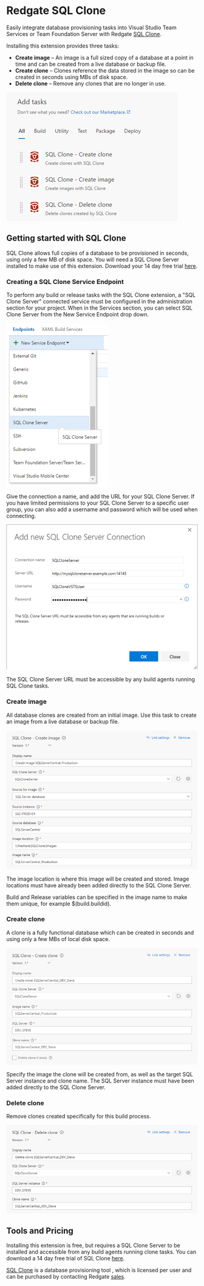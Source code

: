 ﻿# Redgate SQL Clone

Easily integrate database provisioning tasks into Visual Studio Team Services or Team Foundation Server with Redgate [SQL Clone](http://www.red-gate.com/products/dba/sql-clone/).

Installing this extension provides three tasks:
* **Create image** – An image is a full sized copy of a database at a point in time and can be created from a live database or backup file.
* **Create clone** – Clones reference the data stored in the image so can be created in seconds using MBs of disk space.  
* **Delete clone** – Remove any clones that are no longer in use.

![task-screenshot](images/CloneTasks.png)


## Getting started with SQL Clone

SQL Clone allows full copies of a database to be provisioned in seconds, using only a few MB of disk space. You will need a SQL Clone Server installed to make use of this extension. Download your 14 day free trial [here](http://www.red-gate.com/products/dba/sql-clone/).

### Creating a SQL Clone Service Endpoint

To perform any build or release tasks with the SQL Clone extension, a "SQL Clone Server" connected service must be configured in the administration section for your project. When in the Services section, you can select SQL Clone Server from the New Service Endpoint drop down.

![AddService](images/CloneService.png)

Give the connection a name, and add the URL for your SQL Clone Server. If you have limited permissions to your SQL Clone Server to a specific user group, you can also add a username and password which will be used when connecting.

![AddConnectedService](images/AddConnectedService.png)

The SQL Clone Server URL must be accessible by any build agents running SQL Clone tasks.

### Create image

All database clones are created from an initial image. Use this task to create an image from a live database or backup file. 

![create-image-screenshot](images/CreateImageTask.png)

The image location is where this image will be created and stored. Image locations must have already been added directly to the SQL Clone Server.

Build and Release variables can be specified in the image name to make them unique, for example $(build.buildid). 

### Create clone

A clone is a fully functional database which can be created in seconds and using only a few MBs of local disk space.

![create-clone-screenshot](images/CreateCloneTask.png)

Specify the image the clone will be created from, as well as the target SQL Server instance and clone name. The SQL Server instance must have been added directly to the SQL Clone Server.

### Delete clone

Remove clones created specifically for this build process.

![delete-clone-screenshot](images/DeleteCloneTask.png)


## Tools and Pricing

Installing this extension is free, but requires a SQL Clone Server to be installed and accessible from any build agents running clone tasks. You can download a 14 day free trial of SQL Clone [here](http://www.red-gate.com/products/dba/sql-clone/).

[SQL Clone](http://www.red-gate.com/products/dba/sql-clone/) is a database provisioning tool , which is licensed per user and can be purchased by contacting Redgate [sales](mailto:sales@redgate.com).
